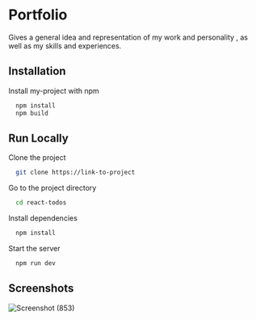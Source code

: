 # Portfolio 

Gives a general idea and representation of my work and personality , as well as my skills and experiences.
## Installation

Install my-project with npm

```bash
  npm install
  npm build
```
    
## Run Locally

Clone the project

```bash
  git clone https://link-to-project
```

Go to the project directory

```bash
  cd react-todos
```

Install dependencies

```bash
  npm install
```

Start the server

```bash
  npm run dev
```


## Screenshots

![Screenshot (853)](https://github.com/adityaRajGit/personal-portfolio/assets/72968234/b24d03fa-bbe6-492b-b1e8-86b0073f535b)

